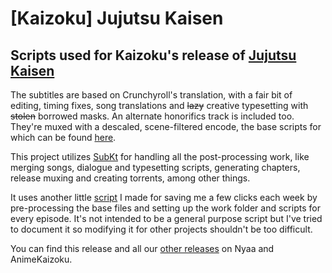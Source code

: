 # [Kaizoku] Jujutsu Kaisen

## Scripts used for Kaizoku's release of [Jujutsu Kaisen](https://anidb.net/anime/15275)

The subtitles are based on Crunchyroll's translation, with a fair bit of editing, timing fixes, song translations and ~~lazy~~ creative typesetting with ~~stolen~~ borrowed masks. An alternate honorifics track is included too. They're muxed with a descaled, scene-filtered encode, the base scripts for which can be found [here](https://github.com/notdedsec/Jujutsu-Kaisen/blob/master/common).

This project utilizes [SubKt](https://github.com/Myaamori/subkt/) for handling all the post-processing work, like merging songs, dialogue and typesetting scripts, generating chapters, release muxing and creating torrents, among other things.

It uses another little [script](https://github.com/notdedsec/Jujutsu-Kaisen/blob/main/preprocess.py) I made for saving me a few clicks each week by pre-processing the base files and setting up the work folder and scripts for every episode. It's not intended to be a general purpose script but I've tried to document it so modifying it for other projects shouldn't be too difficult.

You can find this release and all our [other releases](https://github.com/notdedsec/Fansubbing) on Nyaa and AnimeKaizoku.
